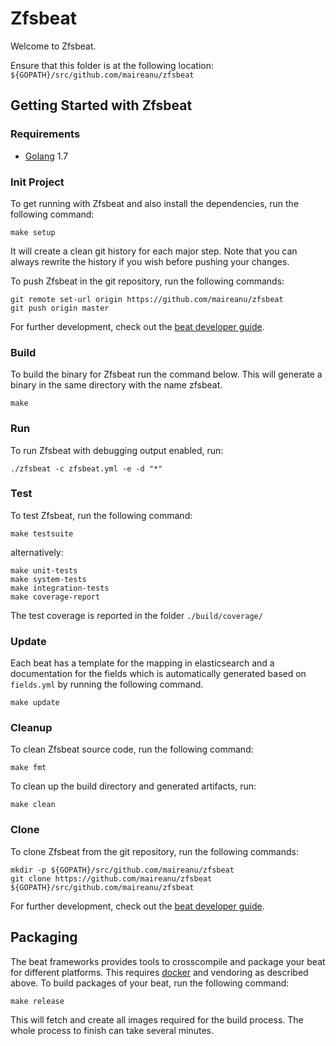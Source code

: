# Zfsbeat

Welcome to Zfsbeat.

Ensure that this folder is at the following location:
`${GOPATH}/src/github.com/maireanu/zfsbeat`

## Getting Started with Zfsbeat

### Requirements

* [Golang](https://golang.org/dl/) 1.7

### Init Project
To get running with Zfsbeat and also install the
dependencies, run the following command:

```
make setup
```

It will create a clean git history for each major step. Note that you can always rewrite the history if you wish before pushing your changes.

To push Zfsbeat in the git repository, run the following commands:

```
git remote set-url origin https://github.com/maireanu/zfsbeat
git push origin master
```

For further development, check out the [beat developer guide](https://www.elastic.co/guide/en/beats/libbeat/current/new-beat.html).

### Build

To build the binary for Zfsbeat run the command below. This will generate a binary
in the same directory with the name zfsbeat.

```
make
```


### Run

To run Zfsbeat with debugging output enabled, run:

```
./zfsbeat -c zfsbeat.yml -e -d "*"
```


### Test

To test Zfsbeat, run the following command:

```
make testsuite
```

alternatively:
```
make unit-tests
make system-tests
make integration-tests
make coverage-report
```

The test coverage is reported in the folder `./build/coverage/`

### Update

Each beat has a template for the mapping in elasticsearch and a documentation for the fields
which is automatically generated based on `fields.yml` by running the following command.

```
make update
```


### Cleanup

To clean  Zfsbeat source code, run the following command:

```
make fmt
```

To clean up the build directory and generated artifacts, run:

```
make clean
```


### Clone

To clone Zfsbeat from the git repository, run the following commands:

```
mkdir -p ${GOPATH}/src/github.com/maireanu/zfsbeat
git clone https://github.com/maireanu/zfsbeat ${GOPATH}/src/github.com/maireanu/zfsbeat
```


For further development, check out the [beat developer guide](https://www.elastic.co/guide/en/beats/libbeat/current/new-beat.html).


## Packaging

The beat frameworks provides tools to crosscompile and package your beat for different platforms. This requires [docker](https://www.docker.com/) and vendoring as described above. To build packages of your beat, run the following command:

```
make release
```

This will fetch and create all images required for the build process. The whole process to finish can take several minutes.
